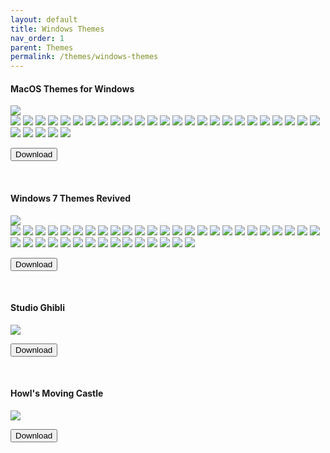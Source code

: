 ```yaml
---
layout: default
title: Windows Themes
nav_order: 1
parent: Themes
permalink: /themes/windows-themes
---
```



<div class="card">
  <div class="container">
    <h4>MacOS Themes for Windows</h4>
  </div>
  <img src="https://images-wixmp-ed30a86b8c4ca887773594c2.wixmp.com/i/836bd001-fc1e-41ac-8fce-917bee5d1f0e/dio9l97-b7c5f79d-4f66-4e2c-9408-e03e44194375.png/v1/fill/w_1363,h_586,q_70,strp/macos_themes_for_windows_by_og_nimbi_dio9l97-fullview.jpg" class="squared-corners">
  <div class="gallery"> 
    <img src="../assets/PreviewImages/MacOS-Themes-for-Windows/Sequoia Light.png" class="squared-corners">
    <img src="../assets/PreviewImages/MacOS-Themes-for-Windows/Sequoia Dark.png" class="squared-corners">
    <img src="../assets/PreviewImages/MacOS-Themes-for-Windows/Sonoma Light.png" class="squared-corners">
    <img src="../assets/PreviewImages/MacOS-Themes-for-Windows/Sonoma Dark.png" class="squared-corners">
    <img src="../assets/PreviewImages/MacOS-Themes-for-Windows/Ventura Light.png" class="squared-corners">
    <img src="../assets/PreviewImages/MacOS-Themes-for-Windows/Ventura Dark.png" class="squared-corners">
    <img src="../assets/PreviewImages/MacOS-Themes-for-Windows/BigSur Day.png" class="squared-corners">
    <img src="../assets/PreviewImages/MacOS-Themes-for-Windows/BigSur Night.png" class="squared-corners">
    <img src="../assets/PreviewImages/MacOS-Themes-for-Windows/BigSur Colorful Day.png" class="squared-corners">
    <img src="../assets/PreviewImages/MacOS-Themes-for-Windows/BigSur Colorful Night.png" class="squared-corners">
    <img src="../assets/PreviewImages/MacOS-Themes-for-Windows/Catalina Day.png" class="squared-corners">
    <img src="../assets/PreviewImages/MacOS-Themes-for-Windows/Catalina Night.png" class="squared-corners">
    <img src="../assets/PreviewImages/MacOS-Themes-for-Windows/Mojave Day.png" class="squared-corners">
    <img src="../assets/PreviewImages/MacOS-Themes-for-Windows/Mojave Night.png" class="squared-corners">
    <img src="../assets/PreviewImages/MacOS-Themes-for-Windows/Monterey Light.png" class="squared-corners">
    <img src="../assets/PreviewImages/MacOS-Themes-for-Windows/Monterey Dark.png" class="squared-corners">
    <img src="../assets/PreviewImages/MacOS-Themes-for-Windows/High Sierra.png" class="squared-corners">
    <img src="../assets/PreviewImages/MacOS-Themes-for-Windows/Sierra.png" class="squared-corners">
    <img src="../assets/PreviewImages/MacOS-Themes-for-Windows/El Capitan.png" class="squared-corners">
    <img src="../assets/PreviewImages/MacOS-Themes-for-Windows/Yosemite.png" class="squared-corners">
    <img src="../assets/PreviewImages/MacOS-Themes-for-Windows/Mavericks.png" class="squared-corners">
    <img src="../assets/PreviewImages/MacOS-Themes-for-Windows/Mountain Lion.png" class="squared-corners">
    <img src="../assets/PreviewImages/MacOS-Themes-for-Windows/Lion.png" class="squared-corners">
    <img src="../assets/PreviewImages/MacOS-Themes-for-Windows/Snow Leopard.png" class="squared-corners">
    <img src="../assets/PreviewImages/MacOS-Themes-for-Windows/Snow Leopard Alt.png" class="squared-corners">
    <img src="../assets/PreviewImages/MacOS-Themes-for-Windows/Leopard.png" class="squared-corners">
    <img src="../assets/PreviewImages/MacOS-Themes-for-Windows/Tiger.png" class="squared-corners">
    <img src="../assets/PreviewImages/MacOS-Themes-for-Windows/Panther.png" class="squared-corners">
    <img src="../assets/PreviewImages/MacOS-Themes-for-Windows/Jaguar.png" class="squared-corners">
    <img src="../assets/PreviewImages/MacOS-Themes-for-Windows/Puma.png" class="squared-corners">
  </div>
  <div class="container">
    <p><a href="https://www.deviantart.com/og-nimbi/art/MacOS-Themes-for-Windows-1129149403"><button type="button" name="button" class="btn">Download</button></a></p>
  </div>
</div>
<br />
<div class="card">
  <div class="container">
    <h4>Windows 7 Themes Revived</h4>
  </div>
  <img src="https://images-wixmp-ed30a86b8c4ca887773594c2.wixmp.com/i/836bd001-fc1e-41ac-8fce-917bee5d1f0e/dino2ml-ee84d62e-9ad3-4dbe-a5f3-62c414afec6e.png/v1/fill/w_1200,h_557,q_80,strp/windows_7_themes_revived_by_og_nimbi_dino2ml-fullview.jpg" class="squared-corners">
  <div class="gallery">
    <img src="../assets/PreviewImages/Windows-7-Themes-Revived/Home Premium.png" class="squared-corners">
    <img src="../assets/PreviewImages/Windows-7-Themes-Revived/Professional.png" class="squared-corners">
    <img src="../assets/PreviewImages/Windows-7-Themes-Revived/Ultimate.png" class="squared-corners">
    <img src="../assets/PreviewImages/Windows-7-Themes-Revived/Nature.png" class="squared-corners">
    <img src="../assets/PreviewImages/Windows-7-Themes-Revived/Landscapes.png" class="squared-corners">
    <img src="../assets/PreviewImages/Windows-7-Themes-Revived/Scenes.png" class="squared-corners">
    <img src="../assets/PreviewImages/Windows-7-Themes-Revived/Characters.png" class="squared-corners">
    <img src="../assets/PreviewImages/Windows-7-Themes-Revived/Architecture.png" class="squared-corners">
    <img src="../assets/PreviewImages/Windows-7-Themes-Revived/Windows 7 Classic.png" class="squared-corners">
    <img src="../assets/PreviewImages/Windows-7-Themes-Revived/Australia.png" class="squared-corners">
    <img src="../assets/PreviewImages/Windows-7-Themes-Revived/Brazil.png" class="squared-corners">
    <img src="../assets/PreviewImages/Windows-7-Themes-Revived/Canada.png" class="squared-corners">
    <img src="../assets/PreviewImages/Windows-7-Themes-Revived/China.png" class="squared-corners">
    <img src="../assets/PreviewImages/Windows-7-Themes-Revived/France.png" class="squared-corners">
    <img src="../assets/PreviewImages/Windows-7-Themes-Revived/Germany.png" class="squared-corners">
    <img src="../assets/PreviewImages/Windows-7-Themes-Revived/India.png" class="squared-corners">
    <img src="../assets/PreviewImages/Windows-7-Themes-Revived/Italy.png" class="squared-corners">
    <img src="../assets/PreviewImages/Windows-7-Themes-Revived/Japan.png" class="squared-corners">
    <img src="../assets/PreviewImages/Windows-7-Themes-Revived/Korea.png" class="squared-corners">
    <img src="../assets/PreviewImages/Windows-7-Themes-Revived/Mexico.png" class="squared-corners">
    <img src="../assets/PreviewImages/Windows-7-Themes-Revived/Poland.png" class="squared-corners">
    <img src="../assets/PreviewImages/Windows-7-Themes-Revived/Russia.png" class="squared-corners">
    <img src="../assets/PreviewImages/Windows-7-Themes-Revived/South Africa.png" class="squared-corners">
    <img src="../assets/PreviewImages/Windows-7-Themes-Revived/Spain.png" class="squared-corners">
    <img src="../assets/PreviewImages/Windows-7-Themes-Revived/Taiwan.png" class="squared-corners">
    <img src="../assets/PreviewImages/Windows-7-Themes-Revived/United Kingdoms.png" class="squared-corners">
    <img src="../assets/PreviewImages/Windows-7-Themes-Revived/United States.png" class="squared-corners">
    <img src="../assets/PreviewImages/Windows-7-Themes-Revived/Ultimate Black.png" class="squared-corners">
    <img src="../assets/PreviewImages/Windows-7-Themes-Revived/Ultimate Bliss.png" class="squared-corners">
    <img src="../assets/PreviewImages/Windows-7-Themes-Revived/Ultimate Blush.png" class="squared-corners">
    <img src="../assets/PreviewImages/Windows-7-Themes-Revived/Ultimate Fire.png" class="squared-corners">
    <img src="../assets/PreviewImages/Windows-7-Themes-Revived/Ultimate Light.png" class="squared-corners">
    <img src="../assets/PreviewImages/Windows-7-Themes-Revived/Ultimate Lime.png" class="squared-corners">
    <img src="../assets/PreviewImages/Windows-7-Themes-Revived/Ultimate Orange.png" class="squared-corners">
    <img src="../assets/PreviewImages/Windows-7-Themes-Revived/Ultimate Ruby.png" class="squared-corners">
    <img src="../assets/PreviewImages/Windows-7-Themes-Revived/Ultimate Sea.png" class="squared-corners">
    <img src="../assets/PreviewImages/Windows-7-Themes-Revived/Ultimate Sky.png" class="squared-corners">
    <img src="../assets/PreviewImages/Windows-7-Themes-Revived/Ultimate Twilight.png" class="squared-corners">
    <img src="../assets/PreviewImages/Windows-7-Themes-Revived/Ultimate Violet.png" class="squared-corners">
    <img src="../assets/PreviewImages/Windows-7-Themes-Revived/Bullet Asylum.png" class="squared-corners">
  </div>
  <div class="container">
    <p><a href="https://www.deviantart.com/og-nimbi/art/Windows-7-Themes-Revived-1128145485" target="_blank"><button type="button" name="button" class="btn">Download</button></a></p>
  </div>
</div>
<br />
<div class="card">
  <div class="container">
    <h4>Studio Ghibli</h4>
  </div>
  <img src="https://images-wixmp-ed30a86b8c4ca887773594c2.wixmp.com/i/836bd001-fc1e-41ac-8fce-917bee5d1f0e/dio7nnc-6098ba2b-d3be-416f-ad85-7edbbb248d87.png/v1/fill/w_1174,h_522,q_80,strp/studio_ghibli_theme_by_og_nimbi_dio7nnc-fullview.jpg" class="squared-corners">
  <div class="container">
    <p><a href="https://www.deviantart.com/og-nimbi/art/Studio-Ghibli-Theme-1129059192" target="_blank"><button type="button" name="button" class="btn">Download</button></a></p>
  </div>
</div>
<br />
<div class="card">
  <div class="container">
    <h4>Howl's Moving Castle</h4>
  </div>
  <img src="https://images-wixmp-ed30a86b8c4ca887773594c2.wixmp.com/i/836bd001-fc1e-41ac-8fce-917bee5d1f0e/dio7w97-541f9b72-62e9-42f4-b6e9-9ad2b012ee58.png/v1/fill/w_1200,h_509,q_80,strp/howl_s_moving_castle_theme_by_og_nimbi_dio7w97-fullview.jpg" class="squared-corners">
  <div class="container">
    <p><a href="https://www.deviantart.com/og-nimbi/art/Howl-s-Moving-Castle-Theme-1129070347" target="_blank"><button type="button" name="button" class="btn">Download</button></a></p>
  </div>
</div>

